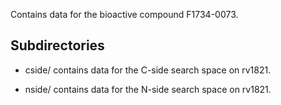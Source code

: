 Contains data for the bioactive compound F1734-0073.

## Subdirectories

- cside/ contains data for the C-side search space on rv1821.

- nside/ contains data for the N-side search space on rv1821.

